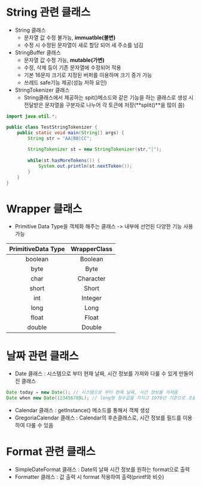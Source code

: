# String 관련 클래스

- String 클래스
  - 문자열 값 수정 불가능, **immuatble(불변)**
  - 수정 시 수정된 문자열이 새로 할당 되어 새 주소를 넘김
- StringBuffer 클래스
  - 문자열 값 수정 가능, **mutable(가변)**
  - 수정, 삭제 등이 기존 문자열에 수정되어 적용
  - 기본 16문자 크기로 지정된 버퍼를 이용하며 크기 증가 가능
  - 쓰레드 safe기능 제공(성능 저하 요인)
- StringTokenizer 클래스
  - String클래스에서 제공하는 spit()메소드와 같은 기능을 하는 클래스로 생성 시 전달받은 문자열을 구분자로 나누어 각 토큰에 저장(**split()**을 많이 씀)

```java
import java.util.*;

public class TestStringTokenizer {
    public static void main(String[] args) {
        String str = "AA|BB|CC";
        
        StringTokenizer st = new StringTokenizer(str,"|");
        
        while(st.hasMoreTokens()) {
            System.out.println(st.nextToken());
        }
    }
}
```



# Wrapper 클래스

- Primitive Data Type을 객체화 해주는 클래스 -> 내부에 선언된 다양한 기능 사용 가능

| PrimitiveData Type | WrapperClass |
| :----------------: | :----------: |
|      boolean       |   Boolean    |
|        byte        |     Byte     |
|        char        |  Character   |
|       short        |    Short     |
|        int         |   Integer    |
|        long        |     Long     |
|       float        |    Float     |
|       double       |    Double    |

# 날짜 관련 클래스

- Date 클래스 : 시스템으로 부터 현재 날짜, 시간 정보를 가져와 다룰 수 있게 만들어진 클래스

```java
Date today = new Date(); // 시스템으로 부터 현재 날짜, 시간 정보를 가져옴
Date when new Date(123456789L); // long형 정수값을 가지고 1970년 기준으로 초를 추가 가능
```

- Calendar 클래스 : getInstance() 메소드를 통해서 객체 생성
- GregoriaCalendar 클래스 :  Calendar의 후손클래스로, 시간 정보를 필드를 이용하여 다룰 수 있음

# Format 관련 클래스

- SimpleDateFormat 클래스 : Date의 날짜 시간 정보를 원하는 format으로 출력
- Formatter 클래스 : 값 출력 시 format 적용하여 출력(printf와 비슷)

